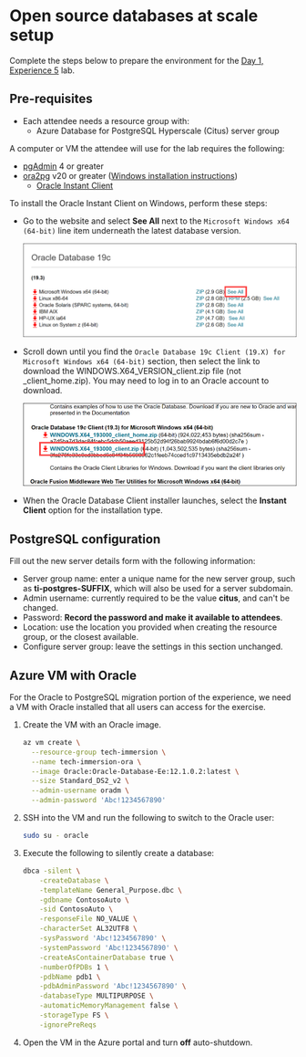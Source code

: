 # Open source databases at scale setup

Complete the steps below to prepare the environment for the [Day 1, Experience 5](../../../day1-exp5/README.md) lab.

## Pre-requisites

- Each attendee needs a resource group with:
  - Azure Database for PostgreSQL Hyperscale (Citus) server group

A computer or VM the attendee will use for the lab requires the following:

- [pgAdmin](https://www.pgadmin.org/download/) 4 or greater
- [ora2pg](http://ora2pg.darold.net/) v20 or greater ([Windows installation instructions](https://github.com/Microsoft/DataMigrationTeam/blob/master/Whitepapers/Steps%20to%20Install%20ora2pg%20on%20Windows.pdf))
  - [Oracle Instant Client](https://www.oracle.com/technetwork/database/enterprise-edition/downloads/index.html)

To install the Oracle Instant Client on Windows, perform these steps:

- Go to the website and select **See All** next to the `Microsoft Windows x64 (64-bit)` line item underneath the latest database version.

  ![The See All link is highlighted.](media/oracle-see-all.png 'Oracle website')

- Scroll down until you find the `Oracle Database 19c Client (19.X) for Microsoft Windows x64 (64-bit)` section, then select the link to download the WINDOWS.X64_VERSION_client.zip file (not \_client_home.zip). You may need to log in to an Oracle account to download.

  ![The Oracle client zip file is highlighted.](media/oracle-client-download.png 'Oracle website')

- When the Oracle Database Client installer launches, select the **Instant Client** option for the installation type.

## PostgreSQL configuration

Fill out the new server details form with the following information:

- Server group name: enter a unique name for the new server group, such as **ti-postgres-SUFFIX**, which will also be used for a server subdomain.
- Admin username: currently required to be the value **citus**, and can't be changed.
- Password: **Record the password and make it available to attendees**.
- Location: use the location you provided when creating the resource group, or the closest available.
- Configure server group: leave the settings in this section unchanged.

## Azure VM with Oracle

For the Oracle to PostgreSQL migration portion of the experience, we need a VM with Oracle installed that all users can access for the exercise.

1. Create the VM with an Oracle image.

   ```bash
   az vm create \
     --resource-group tech-immersion \
     --name tech-immersion-ora \
     --image Oracle:Oracle-Database-Ee:12.1.0.2:latest \
     --size Standard_DS2_v2 \
     --admin-username oradm \
     --admin-password 'Abc!1234567890'
   ```

2. SSH into the VM and run the following to switch to the Oracle user:

   ```bash
   sudo su - oracle
   ```

3. Execute the following to silently create a database:

   ```bash
   dbca -silent \
       -createDatabase \
       -templateName General_Purpose.dbc \
       -gdbname ContosoAuto \
       -sid ContosoAuto \
       -responseFile NO_VALUE \
       -characterSet AL32UTF8 \
       -sysPassword 'Abc!1234567890' \
       -systemPassword 'Abc!1234567890' \
       -createAsContainerDatabase true \
       -numberOfPDBs 1 \
       -pdbName pdb1 \
       -pdbAdminPassword 'Abc!1234567890' \
       -databaseType MULTIPURPOSE \
       -automaticMemoryManagement false \
       -storageType FS \
       -ignorePreReqs
   ```

4. Open the VM in the Azure portal and turn **off** auto-shutdown.
